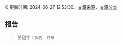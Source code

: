 :alarm_clock: 更新时间: 2024-06-27 12:53:30。[文章来源](/README.md)、[文章分类](/TAGS.md)

## 报告


> 关键字：`报告`、`月报`



